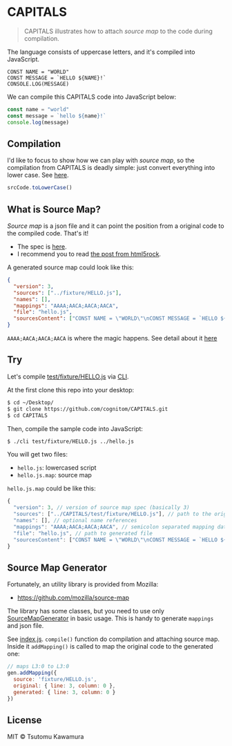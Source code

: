 # CAPITALS

> CAPITALS illustrates how to attach *source map* to the code during compilation.

The language consists of uppercase letters, and it's compiled into JavaScript.

```
CONST NAME = "WORLD"
CONST MESSAGE = `HELLO ${NAME}!`
CONSOLE.LOG(MESSAGE)
```

We can compile this CAPITALS code into JavaScript below:

```javascript
const name = "world"
const message = `hello ${name}!`
console.log(message)
```

## Compilation

I'd like to focus to show how we can play with *source map*, so the compilation from CAPITALS is deadly simple: just convert everything into lower case. See [here](https://github.com/cognitom/CAPITALS/blob/master/index.js#L24).

```javascript
srcCode.toLowerCase()
```

## What is Source Map?

*Source map* is a json file and it can point the position from a original code to the compiled code. That's it!

- The spec is [here](https://docs.google.com/document/d/1U1RGAehQwRypUTovF1KRlpiOFze0b-_2gc6fAH0KY0k/edit).
- I recommend you to read [the post from html5rock](https://www.html5rocks.com/en/tutorials/developertools/sourcemaps/).

A generated source map could look like this:

```json
{
  "version": 3,
  "sources": ["../fixture/HELLO.js"],
  "names": [],
  "mappings": "AAAA;AACA;AACA;AACA",
  "file": "hello.js",
  "sourcesContent": ["CONST NAME = \"WORLD\"\nCONST MESSAGE = `HELLO ${NAME}!`\nCONSOLE.LOG(MESSAGE)\n"]
}
```

`AAAA;AACA;AACA;AACA` is where the magic happens. See detail about it [here](https://www.html5rocks.com/en/tutorials/developertools/sourcemaps/#toc-base64vlq)

## Try

Let's compile [test/fixture/HELLO.js](test/fixture/HELLO.js) via [CLI](cli.js).

At the first clone this repo into your desktop:

```bash
$ cd ~/Desktop/
$ git clone https://github.com/cognitom/CAPITALS.git
$ cd CAPITALS
```

Then, compile the sample code into JavaScript:

```bash
$ ./cli test/fixture/HELLO.js ../hello.js
```

You will get two files:

- `hello.js`: lowercased script
- `hello.js.map`: source map

`hello.js.map` could be like this:

```js
{
  "version": 3, // version of source map spec (basically 3)
  "sources": ["../CAPITALS/test/fixture/HELLO.js"], // path to the original sources
  "names": [], // optional name references
  "mappings": "AAAA;AACA;AACA;AACA", // semicolon separated mapping data
  "file": "hello.js", // path to generated file
  "sourcesContent": ["CONST NAME = \"WORLD\"\nCONST MESSAGE = `HELLO ${NAME}!`\nCONSOLE.LOG(MESSAGE)\n"] // the original sources
}
```

## Source Map Generator

Fortunately, an utility library is provided from Mozilla:

- https://github.com/mozilla/source-map

The library has some classes, but you need to use only [SourceMapGenerator](https://github.com/mozilla/source-map#sourcemapgenerator) in basic usage. This is handy to generate `mappings` and json file.

See [index.js](index.js). `compile()` function do compilation and attaching source map. Inside it `addMapping()` is called to map the original code to the generated one:

```javascript
// maps L3:0 to L3:0
gen.addMapping({
  source: 'fixture/HELLO.js',
  original: { line: 3, column: 0 },
  generated: { line: 3, column: 0 }
})
```

## License

MIT © Tsutomu Kawamura
